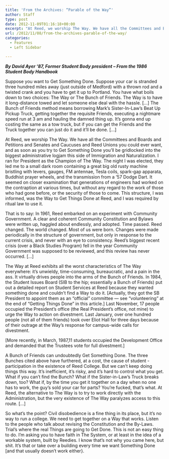 ```yaml
---
title: 'From the Archives: “Parable of the Way”'
author: Staff
type: post
date: 2012-11-09T01:16:18+00:00
excerpt: "At Reed, we worship The Way. We have all the Committees and Boards and Petitions and Senates and Caucuses and Reed Unions you could ever want, and as soon as you try to Get Something Done you'll be gridlocked into the biggest administrative logjam this side of Immigration and Naturalization."
url: /2012/11/08/from-the-archives-parable-of-the-way/
categories:
  - Features
  - Left Sidebar

---
```

<div title="Page 7">
  <div>
    <div>
      <p>
        <em><strong>By David Ayer ‘87, Former Student Body president &#8211; From the 1986 Student Body Handbook </strong></em>
      </p>
    </div>
  </div>
</div>

Suppose you want to Get Something Done. Suppose your car is stranded three hundred miles away (just outside of Medford) with a thrown rod and a twisted crank and you have to get it up to Portland. You have what boils down to two choices: The Way or The Bunch of Friends. The Way is to have it long-distance towed and let someone else deal with the hassle. [&#8230;] The Bunch of Friends method means borrowing Mark&#8217;s Sister-In-Law&#8217;s Beat Up Pickup Truck, getting together the requisite Friends, executing a nightmare speed run at 3 am and hauling the damned thing up. It&#8217;s gonna end up costing the same as a tow truck, but if you can get the Friends and the Truck together you can just do it and it&#8217;ll be done. [&#8230;]

At Reed, we worship The Way. We have all the Committees and Boards and Petitions and Senates and Caucuses and Reed Unions you could ever want, and as soon as you try to Get Something Done you&#8217;ll be gridlocked into the biggest administrative logjam this side of Immigration and Naturalization. I ran for President as the Champion of The Way. The night I was elected, they led me to a small dark room containing a great big old rusty machine bristling with levers, gauges, FM antennae, Tesla coils, spark-gap apparata, Buddhist prayer wheels, and the transmission from a &#8217;57 Dodge Dart. It seemed on closer examination that generations of engineers had worked on the contraption at various times, but without any regard to the work of those who had gone before, or the security of those to come. This structure, I was informed, was the Way to Get Things Done at Reed, and I was required by ritual law to use it.

That is to say: In 1961, Reed embarked on an experiment with Community Government. A clear and coherent Community Constitution and Bylaws were written up, haggled about endlessly, and adopted. Time passed. Reed changed. The world changed. Most of us were born. Changes were made periodically in the structure of government, but only in response to the current crisis, and never with an eye to consistency. Reed&#8217;s biggest recent crisis (over a Black Studies Program) fell in the year Community Government was supposed to be reviewed, and this review has never occurred. [&#8230;]

The Way at Reed exhibits all the worst characteristics of The Way everywhere: it&#8217;s unwieldy, time-consuming, bureaucratic, and a pain in the ass. It virtually drives people into the arms of the Bunch of Friends. In 1984, the Student Issues Board (SIB to the hip; essentially a Bunch of Friends) put out a detailed report on Student Services at Reed because they wanted something done and couldn&#8217;t find a Way to do it. [Actually, they got the SB President to appoint them as an &#8220;official&#8221; committee — see &#8220;volunteering&#8221; at the end of &#8220;Getting Things Done&#8221; in this article.] Last November, 17 people occupied the President&#8217;s office (the Real President&#8217;s office, not mine) to urge the Way to action on divestment. Last January, over one hundred people (not all of them friends) took over Eliot Hall for three days because of their outrage at the Way&#8217;s response for campus-wide calls for divestment.

[More recently, in March, 1987,11 students occupied the Development Office and demanded that the Trustees vote for full divestment.]

A Bunch of Friends can undoubtedly Get Something Done. The three Bunches cited above have furthered, at a cost, the cause of student -participation in the existence of Reed College. But we can&#8217;t keep doing things this way. It&#8217;s inefficient, it&#8217;s risky, and it&#8217;s hard to control what you get. What if you can&#8217;t find the Bunch? What if the Sister-in-Law&#8217;s Truck breaks down, too? What if, by the time you get it together on a day when no one has to work, the guy&#8217;s sold your car for parts? You&#8217;re fucked, that&#8217;s what. At Reed, the alternative to The Way is to try to work directly with the Administration, but the very existence of The Way paralyzes access to this route. [&#8230;]

So what&#8217;s the point? Civil disobedience is a fine thing in its place, but it&#8217;s no way to run a college. We need to get together on a Way that works. Listen to the people who talk about revising the Constitution and the By-Laws. Trial&#8217;s where the real Things are going to Get Done. This is not an easy thing to do. I&#8217;m asking you to have faith in The System, or at least in the idea of a workable system, built by Reedies. I know that&#8217;s not why you came here, but shit. It&#8217;s that or take over a building every time we want Something Done [and that usually doesn&#8217;t work either}.